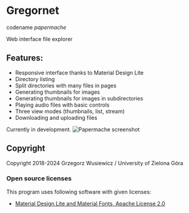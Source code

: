 # Gregornet
codename *papermache*

Web interface file explorer


## Features: 
* Responsive interface thanks to Material Design Lite
* Directory listing
* Split directories with many files in pages
* Generating thumbnails for images
* Generating thumbnails for images in subdirectories
* Playing audio files with basic controls
* Three view modes (thumbnails, list, stream)
* Downloading and uploading files

Currently in development.
![Papermache screenshot](https://github.com/Boukalikrates/papermache/blob/main/Screenshot%20papermache.png)

## Copyright
 Copyright 2018-2024 Grzegorz Wusiewicz / University of Zielona Góra

### Open source licenses
This program uses following software with given licenses:

- [Material Design Lite and Material Fonts, Apache License 2.0](/gregornet/mdl/)
